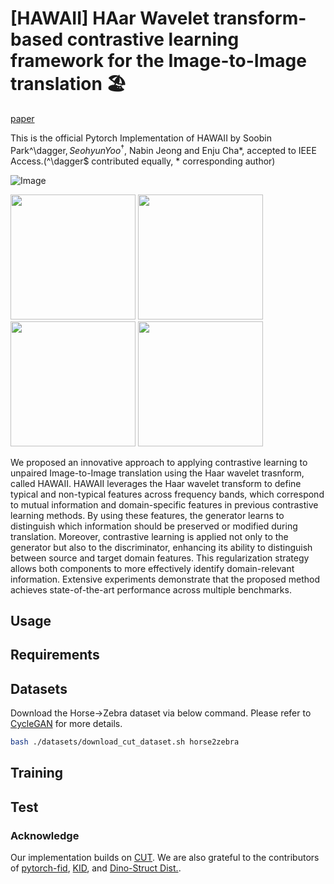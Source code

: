 # [HAWAII] HAar Wavelet transform-based contrastive learning framework for the Image-to-Image translation 🏖

[paper](https://ieeexplore.ieee.org/document/10945777)

This is the official Pytorch Implementation of HAWAII by Soobin Park^\dagger$, Seohyun Yoo^\dagger$, Nabin Jeong and Enju Cha*, accepted to IEEE Access.(^\dagger$ contributed equally, * corresponding author)

![Image](https://github.com/user-attachments/assets/8509d4de-1101-4974-9731-7c250d07dfb3)

<img src="https://github.com/user-attachments/assets/79873780-e207-48e2-961d-304238addf89" width="200" height="200"/>
<img src="https://github.com/user-attachments/assets/06ae5c6b-ff72-41d4-8802-fad2febd7425" width="200" height="200"/>
<img src="https://github.com/user-attachments/assets/0a51b297-4cfc-48cb-98f8-7a88d6bc74c0" width="200" height="200"/>
<img src="https://github.com/user-attachments/assets/513259cb-5e5a-4194-a6de-3e5aea02bc58" width="200" height="200"/>


We proposed an innovative approach to applying contrastive learning to unpaired Image-to-Image translation using the Haar wavelet trasnform, called HAWAII. 
HAWAII leverages the Haar wavelet transform to define typical and non-typical features across frequency bands, which correspond to mutual information and domain-specific features in previous contrastive learning methods.
By using these features, the generator learns to distinguish which information should be preserved or modified during translation. 
Moreover, contrastive learning is applied not only to the generator but also to the discriminator, enhancing its ability to distinguish between source and target domain features. This regularization strategy allows both components to more effectively identify domain-relevant information. 
Extensive experiments demonstrate that the proposed method achieves state-of-the-art performance across multiple benchmarks.



## Usage

## Requirements

## Datasets
Download the Horse$\rightarrow$Zebra dataset via below command. Please refer to [CycleGAN]() for more details.
```bash
bash ./datasets/download_cut_dataset.sh horse2zebra
```

## Training

## Test



### Acknowledge
Our implementation builds on [CUT](). We are also grateful to the contributors of [pytorch-fid](https://github.com/mseitzer/pytorch-fid), [KID](), and [Dino-Struct Dist.]().
